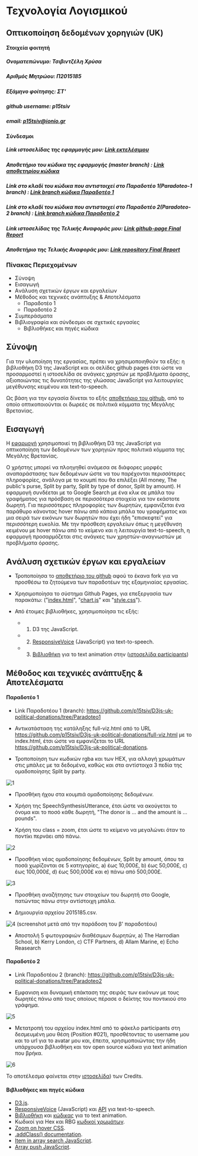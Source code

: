 # Τεχνολογία Λογισμικού
## Οπτικοποίηση δεδομένων χορηγιών (UK)

#### Στοιχεία φοιτητή
##### Ονοματεπώνυμο: Τσιβιντζέλη Χρύσα
##### Αριθμός Μητρώου: Π2015185
##### Εξάμηνο φοίτησης: ΣΤ'
##### github username: p15tsiv
##### email: p15tsiv@ionio.gr

#### Σύνδεσμοι
##### Link ιστοσελίδας της εφαρμογής μου: [Link εκτελέσιμου](https://p15tsiv.github.io/D3js-uk-political-donations/)

##### Αποθετήριο του κώδικα της εφαρμογής (master branch) \: [Link αποθετηρίου κώδικα](https://github.com/p15tsiv/D3js-uk-political-donations)

##### Link στο κλαδί του κώδικα που αντιστοιχεί στο Παραδοτέο 1(Paradoteo-1 branch) \: [Link branch κώδικα Παραδοτέο 1](https://github.com/p15tsiv/D3js-uk-political-donations/tree/Paradoteo1)

##### Link στο κλαδί του κώδικα που αντιστοιχεί στο Παραδοτέο 2(Paradoteo-2 branch) \: [Link branch κώδικα Παραδοτέο 2](https://github.com/p15tsiv/D3js-uk-political-donations/tree/Paradoteo2)

##### Link ιστοσελίδας της Τελικής Αναφοράς μου: [Link github-page Final Report](https://p15tsiv.github.io/FinalReportSW/)

##### Αποθετήριο της Τελικής Αναφοράς μου: [Link repository Final Report](https://github.com/p15tsiv/FinalReportSW)

### Πίνακας Περιεχομένων
  * Σύνοψη
  * Εισαγωγή
  * Aνάλυση σχετικών έργων και εργαλείων
  * Mέθοδος και τεχνικές ανάπτυξης & Αποτελέσματα
    * Παραδοτέο 1
    * Παραδοτέο 2
  * Συμπεράσματα
  * Bιβλιογραφία και σύνδεσμοι σε σχετικές εργασίες
    * Βιβλιοθήκες και πηγές κώδικα

## Σύνοψη

Για την υλοποίηση της εργασίας, πρέπει να χρησιμοποιηθούν τα εξής: η βιβλιοθήκη D3 της JavaScript και οι σελίδες github pages έτσι ώστε να προσαρμοστεί η ιστοσελίδα σε ανάγκες χρηστών με προβλήματα όρασης, αξιοποιώντας τις δυνατότητες της γλώσσας JavaScript για λειτουργίες μεγέθυνσης κειμένου και text-to-speech.

Ως βάση για την εργασία δίνεται το εξής [αποθετήριο του github](https://github.com/ioniodi/D3js-uk-political-donations), από το οποίο οπτικοποιούνται οι δωρεές σε πολιτικά κόμματα της Μεγάλης Βρετανίας.

## Εισαγωγή

Η [εφαρμογή](https://p15tsiv.github.io/D3js-uk-political-donations/) χρησιμοποιεί τη βιβλιοθήκη D3 της JavaScript για οπτικοποίηση των δεδομένων των χορηγιών προς πολιτικά κόμματα της Μεγάλης Βρετανίας. 

Ο χρήστης μπορεί να πλοηγηθεί ανάμεσα σε διάφορες μορφές αναπαράστασης των δεδομένων ώστε να του παρέχονται περισσότερες πληροφορίες, ανάλογα με το κουμπί που θα επιλέξει (All money, The public's purse, Split by party, Split by type of donor, Split by amount). Η εφαρμογή συνδέεται με το Google Search με ένα κλικ σε μπάλα του γραφήματος για πρόσβαση σε περισσότερα στοιχεία για τον εκάστοτε δωρητή. Για περισσότερες πληροφορίες των δωρητών, εμφανίζεται ένα παράθυρο κάνοντας hover πάνω από κάποια μπάλα του γραφήματος και μια σειρά των εικόνων των δωρητών που έχει ήδη "επισκεφτεί" για περισσότερη ευκολία. Με την πρόσθεση εργαλείων όπως η μεγέθυνση κειμένου με hover πάνω από το κείμενο και η λειτουργία text-to-speech, η εφαρμογή προσαρμόζεται στις ανάγκες των χρηστών-αναγνωστών με προβλήματα όρασης.

## Aνάλυση σχετικών έργων και εργαλείων

* Τροποποίησα το [αποθετήριο του github](https://github.com/ioniodi/D3js-uk-political-donations) αφού το έκανα fork για να προσθέσω τα ζητούμενα των παραδοτέων της εξαμηνιαίας εργασίας.

* Χρησιμοποίησα το σύστημα Github Pages, για επεξεργασία των παρακάτω: ("[index.html](https://github.com/p15tsiv/D3js-uk-political-donations/blob/gh-pages/index.html)",
"[chart.js](https://github.com/p15tsiv/D3js-uk-political-donations/blob/gh-pages/chart.js)"
και "[style.css](https://github.com/p15tsiv/D3js-uk-political-donations/blob/gh-pages/style.css)").

* Από έτοιμες βιβλιοθήκες, χρησιμοποίησα τις εξής:
  * 1) D3 της JavaScript.
  * 2) [ResponsiveVoice](http://code.responsivevoice.org/responsivevoice.js) (JavaScript) για text-to-speech.
  * 3) [Bιβλιοθήκη](http://tobiasahlin.com/moving-letters/) για το text animation στην ([ιστοσελίδα participants](https://ioniodi.github.io/D3js-uk-political-donations/participants/))

## Mέθοδος και τεχνικές ανάπτυξης & Αποτελέσματα

#### Παραδοτέο 1 

* Link Παραδοτέου 1 (branch): https://github.com/p15tsiv/D3js-uk-political-donations/tree/Paradoteo1

* Αντικατάσταση της κατάληξης full-viz.html από το URL https://github.com/p15tsiv/D3js-uk-political-donations/full-viz.html με το index.html, έτσι ώστε να εμφανίζεται το URL https://github.com/p15tsiv/D3js-uk-political-donations.

* Τροποποίηση των κωδικών rgba και των HEX, για αλλαγή χρωμάτων στις μπάλες με τα δεδομένα, καθώς και στα αντίστοιχα 3 πεδία της ομαδοποίησης Split by party.

![1](https://user-images.githubusercontent.com/22644519/39819794-07d41d8a-53ad-11e8-86cd-9e6bf3d1c3a4.png)

* Προσθήκη ήχου στα κουμπιά ομαδοποίησης δεδομένων.

* Xρήση της SpeechSynthesisUtterance, έτσι ώστε να ακούγεται το όνομα και το ποσό κάθε δωρητή, "The donor is ... and the amount is ... pounds".

* Χρήση του class = zoom, έτσι ώστε το κείμενο να μεγαλώνει όταν το ποντίκι περνάει από πάνω.

![2](https://user-images.githubusercontent.com/22644519/39820141-c9d05246-53ad-11e8-86c4-8fcf97ef3928.png)

* Προσθήκη νέας ομαδοποίησης δεδομένων, Split by amount, όπου τα ποσά χωρίζονται σε 5 κατηγορίες, a) έως 10,000£, b) έως 50,000£, c) έως 100,000£, d) έως 500,000£ και e) πάνω από 500,000£.

![3](https://user-images.githubusercontent.com/22644519/39820078-a553e478-53ad-11e8-882d-a09ac2d6690f.png)

* Προσθήκη αναζήτησης των στοιχείων του δωρητή στο Google, πατώντας πάνω στην αντίστοιχη μπάλα.

* Δημιουργία αρχείου 2015185.csv.

![4](https://user-images.githubusercontent.com/22644519/39820351-4548fab8-53ae-11e8-8555-3e53f01bf6fa.png)
(screenshot μετά από την παράδοση του β' παραδοτέου)

* Αποστολή 5 φωτογραφιών διαθέσιμων δωρητών, a) The Harrodian School, b) Kerry London, c) CTF Partners, d) Allam Marine, e) Echo Reasearch

#### Παραδοτέο 2 

* Link Παραδοτέου 2 (branch): https://github.com/p15tsiv/D3js-uk-political-donations/tree/Paradoteo2

* Eμφανιση και δυναμική επάκταση της σειράς των εικόνων με τους δωρητές πάνω από τους οποίους πέρασε ο δείκτης του ποντικιού στο γράφημα.

![5](https://user-images.githubusercontent.com/22644519/39820750-383c6674-53af-11e8-86ed-eeae9f874ef6.png)

* Mετατρoπή του αρχείου index.html από το φάκελο participants στη δεσμευμένη μου θέση (Position #021), προσθέτοντας το username μου και το url για το avatar μου και, έπειτα, xρησιμοποιώντας την ήδη υπάρχουσα βιβλιοθήκη και τον open source κώδικα για text animation που βρήκα.

![6](https://user-images.githubusercontent.com/22644519/39821458-f778d17a-53b0-11e8-8c4b-76a28594b8d5.png)

Το αποτέλεσμα φαίνεται στην [ιστοσελίδα](https://ioniodi.github.io/D3js-uk-political-donations/participants/)) των Credits.

#### Βιβλιοθήκες και πηγές κώδικα

* [D3.js](https://d3js.org/).
* [ResponsiveVoice](http://code.responsivevoice.org/responsivevoice.js) (JavaScript) και [API](https://responsivevoice.org/api/) για text-to-speech.
* [Bιβλιοθήκη](https://cdnjs.cloudflare.com/ajax/libs/animejs/2.0.2/anime.min.js) και [κώδικας](http://tobiasahlin.com/moving-letters/#7) για το text animation.
* Κωδικοί για Hex και RBG [κωδικοί χρωμάτων](https://htmlcolorcodes.com/).
* [Zoom on hover CSS](https://www.w3schools.com/howto/howto_css_zoom_hover.asp).
* [.addClass() documentation](https://api.jquery.com/addclass/).
* [Item in array search JavaScript](https://www.w3schools.com/jsref/jsref_indexof_array.asp).
* [Αrray push JavaScript](https://www.w3schools.com/jsref/jsref_push.asp).
